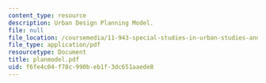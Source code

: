 ```yaml
---
content_type: resource
description: Urban Design Planning Model.
file: null
file_location: /coursemedia/11-943-special-studies-in-urban-studies-and-planning-the-cardener-river-corridor-workshop-fall-2001/f6fe4c04f78c990beb1f3dc651aaede8_planmodel.pdf
file_type: application/pdf
resourcetype: Document
title: planmodel.pdf
uid: f6fe4c04-f78c-990b-eb1f-3dc651aaede8
---
```

